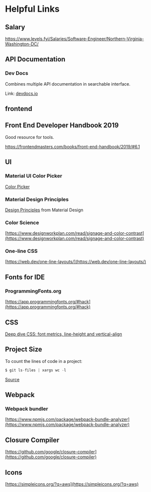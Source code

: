 # Helpful Links

## Salary
https://www.levels.fyi/Salaries/Software-Engineer/Northern-Virginia-Washington-DC/

## API Documentation

### Dev Docs
Combines multiple API documentation in searchable interface.

Link: [devdocs.io](https://devdocs.io/)

## frontend

## Front End Developer Handbook 2019
Good resource for tools.

https://frontendmasters.com/books/front-end-handbook/2019/#6.1

## UI

### Material UI Color Picker

[Color Picker](https://material.io/resources/color/#!/?view.left=1&view.right=0&primary.color=FFEB3B&secondary.color=000000)

### Material Design Principles
[Design Principles](https://material.io/design/introduction/#principles) from Material Design

### Color Science
[https://www.designworkplan.com/read/signage-and-color-contrast](https://www.designworkplan.com/read/signage-and-color-contrast)

### One-line CSS
[https://web.dev/one-line-layouts/](https://web.dev/one-line-layouts/)

## Fonts for IDE

### ProgrammingFonts.org

[https://app.programmingfonts.org/#hack](https://app.programmingfonts.org/#hack)

## CSS

[Deep dive CSS: font metrics, line-height and vertical-align](https://iamvdo.me/en/blog/css-font-metrics-line-height-and-vertical-align)

## Project Size

To count the lines of code in a project:

```javascript
$ git ls-files | xargs wc -l
```
[Source](https://gist.github.com/mandiwise/dc53cb9da00856d7cdbb)

## Webpack

### Webpack bundler

[https://www.npmjs.com/package/webpack-bundle-analyzer](https://www.npmjs.com/package/webpack-bundle-analyzer)

## Closure Compiler

[https://github.com/google/closure-compiler](https://github.com/google/closure-compiler)

## Icons
[https://simpleicons.org/?q=aws](https://simpleicons.org/?q=aws)
